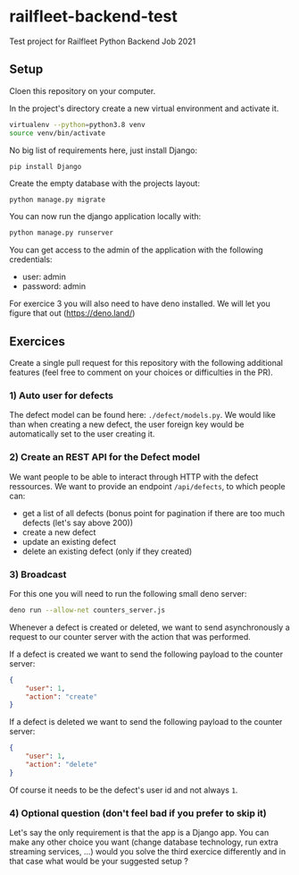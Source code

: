 # railfleet-backend-test
Test project for Railfleet Python Backend Job 2021

## Setup

Cloen this repository on your computer.

In the project's directory create a new virtual environment and activate it.
```bash
virtualenv --python=python3.8 venv
source venv/bin/activate
```
No big list of requirements here, just install Django:
```
pip install Django
```

Create the empty database with the projects layout:
```bash
python manage.py migrate
```

You can now run the django application locally with:
```bash
python manage.py runserver
```

You can get access to the admin of the application with the following credentials:
- user: admin
- password: admin

For exercice 3 you will also need to have deno installed.
We will let you figure that out (https://deno.land/)

## Exercices

Create a single pull request for this repository with the following additional features (feel free to comment on your choices or difficulties in the PR).

### 1) Auto user for defects

The defect model can be found here: `./defect/models.py`.
We would like than when creating a new defect, the user foreign key would be automatically set to the user creating it.

### 2) Create an REST API for the Defect model

We want people to be able to interact through HTTP with the defect ressources.
We want to provide an endpoint `/api/defects`, to which people can:
- get a list of all defects (bonus point for pagination if there are too much defects (let's say above 200))
- create a new defect
- update an existing defect
- delete an existing defect (only if they created)

### 3) Broadcast

For this one you will need to run the following small deno server:
```bash
deno run --allow-net counters_server.js
```

Whenever a defect is created or deleted, we want to send asynchronously a request to our counter server with the action that was performed.

If a defect is created we want to send the following payload to the counter server:
```json
{
    "user": 1,
    "action": "create"
}
```

If a defect is deleted we want to send the following payload to the counter server:
```json
{
    "user": 1,
    "action": "delete"
}
```

Of course it needs to be the defect's user id and not always `1`.

### 4) Optional question (don't feel bad if you prefer to skip it)

Let's say the only requirement is that the app is a Django app. You can make any other choice you want (change database technology, run extra streaming services, ...) would you solve the third exercice differently and in that case what would be your suggested setup ?
